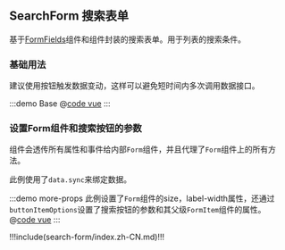 ## SearchForm 搜索表单

基于[FormFields](./form-fields)组件和<element-link component="Form"></element-link>组件封装的搜索表单。用于列表的搜索条件。

### 基础用法

建议使用按钮触发数据变动，这样可以避免短时间内多次调用数据接口。

:::demo Base 
@[code vue](@demo/search-form/Base.vue)
:::

### 设置Form组件和搜索按钮的参数

组件会透传所有属性和事件给内部`Form`组件，并且代理了`Form`组件上的所有方法。

此例使用了`data.sync`来绑定数据。

:::demo more-props 此例设置了`Form`组件的size，label-width属性，还通过`buttonItemOptions`设置了搜索按钮的参数和其父级`FormItem`组件的属性。
@[code vue](@demo/search-form/more-props.vue)
:::

!!!include(search-form/index.zh-CN.md)!!!